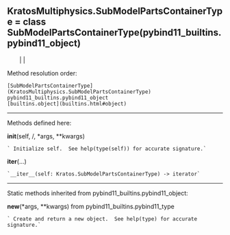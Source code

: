   
**KratosMultiphysics.SubModelPartsContainerType** = class
SubModelPartsContainerType(pybind11_builtins.pybind11_object)  
---  
`    `|   |

Method resolution order:

    [SubModelPartsContainerType](KratosMultiphysics.SubModelPartsContainerType)
    pybind11_builtins.pybind11_object
    [builtins.object](builtins.html#object)

* * *

Methods defined here:  

**__init__**(self, /, *args, **kwargs)

    ` Initialize self.  See help(type(self)) for accurate signature.`

**__iter__**(...)

    `__iter__(self: Kratos.SubModelPartsContainerType) -> iterator`

* * *

Static methods inherited from pybind11_builtins.pybind11_object:  

**__new__**(*args, **kwargs) from pybind11_builtins.pybind11_type

    ` Create and return a new object.  See help(type) for accurate signature.`

